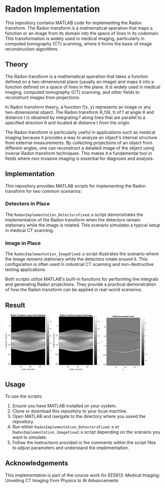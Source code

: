 # Radon Implementation 

This repository contains MATLAB code for implementing the Radon transform. The Radon transform is a mathematical operation that maps a function or an image from its domain into the space of lines in its codomain. This transformation is widely used in medical imaging, particularly in computed tomography (CT) scanning, where it forms the basis of image reconstruction algorithms.

## Theory
The Radon transform is a mathematical operation that takes a function defined on a two-dimensional plane (usually an image) and maps it into a function defined on a space of lines in the plane. It is widely used in medical imaging, computed tomography (CT) scanning, and other fields to reconstruct images from projections.

In Radon transform theory, a function f(x, y) represents an image or any two-dimensional object. The Radon transform R_f(θ, t) of f at angle θ and distance t is obtained by integrating f along lines that are parallel to a specified direction θ and located at distance t from the origin.

The Radon transform is particularly useful in applications such as medical imaging because it provides a way to analyze an object's internal structure from external measurements. By collecting projections of an object from different angles, one can reconstruct a detailed image of the object using inverse Radon transform techniques. This makes it a fundamental tool in fields where non-invasive imaging is essential for diagnosis and analysis.


## Implementation

This repository provides MATLAB scripts for implementing the Radon transform for two common scenarios:

### Detectors in Place

The `RadonImplementation_DetectorsFixed.m` script demonstrates the implementation of the Radon transform when the detectors remain stationary while the image is rotated. This scenario simulates a typical setup in medical CT scanning.

### Image in Place

The `RadonImplementation_ImageFixed.m` script illustrates the scenario where the image remains stationary while the detectors rotate around it. This configuration is often used in industrial CT scanning and non-destructive testing applications.

Both scripts utilize MATLAB's built-in functions for performing line integrals and generating Radon projections. They provide a practical demonstration of how the Radon transform can be applied in real-world scenarios.

## Result

<p float="left">
  <img src="Images/RadonImplementation_DetectorsFixed.png" width="30%" />
  <img src="Images/RadonImplementation_ImageFixed.png" width="30%" />
  <img src="Images/Difference.png" width="30%" />
</p>

## Usage

To use the scripts:

1. Ensure you have MATLAB installed on your system.
2. Clone or download this repository to your local machine.
3. Open MATLAB and navigate to the directory where you saved the repository.
4. Run either `RadonImplementation_DetectorsFixed.m` or `RadonImplementation_ImageFixed.m` script depending on the scenario you want to simulate.
5. Follow the instructions provided in the comments within the script files to adjust parameters and understand the implementation.

## Acknowledgements
This implementation is part of the course work for EE5613: Medical Imaging: Unveiling CT Imaging from Physics to AI Advancements
